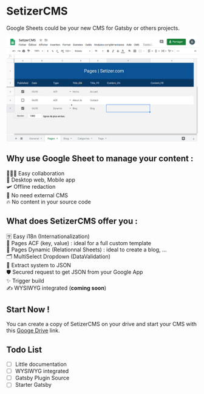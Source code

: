 # SetizerCMS
Google Sheets could be your new CMS for Gatsby or others projects.

![SetizerCMS Screenshot](screenshot.png)

## Why use Google Sheet to manage your content :

🧑‍🤝‍🧑 Easy collaboration  
📱 Desktop web, Mobile app  
🛩 Offline redaction  
💸 No need external CMS  
🔥 No content in your source code  

## What does SetizerCMS offer you : 

🈂️ Easy i18n (Internationalization)  
🔨 Pages ACF (key, value) : ideal for a full custom template  
🧲 Pages Dynamic (Relationnal Sheets) : ideal to create a blog, ...  
🗂️ MultiSelect Dropdown (DataValidation)  
📩 Extract system to JSON  
🛡️ Secured request to get JSON from your Google App  
✨ Trigger build  
✍️ WYSIWYG integrated (**coming soon**)  

## Start Now !
You can create a copy of SetizerCMS on your drive and start your CMS with this [Googe Drive](https://docs.google.com/spreadsheets/d/1mmuNDD11eCYA3YtqJAH7vBXUl5a7jj17fVZuHB1VkY4/copy) link.

## Todo List
- [ ] Little documentation
- [ ] WYSIWYG integrated
- [ ] Gatsby Plugin Source 
- [ ] Starter Gatsby

